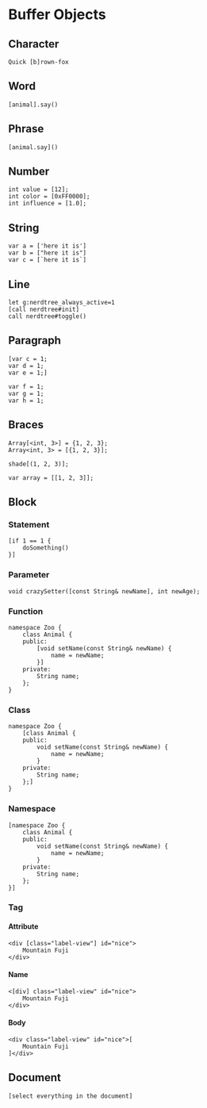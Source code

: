 # Buffer Objects
## Character
```
Quick [b]rown-fox
```

## Word 
```
[animal].say()
```

## Phrase
```
[animal.say]()
```

## Number
```
int value = [12];
int color = [0xFF0000];
int influence = [1.0];
```

## String
```
var a = ['here it is']
var b = ["here it is"]
var c = [`here it is`]
```

## Line
```
let g:nerdtree_always_active=1
[call nerdtree#init]
call nerdtree#toggle()

```

## Paragraph
```
[var c = 1;
var d = 1;
var e = 1;]

var f = 1;
var g = 1;
var h = 1;
```

## Braces
```
Array[<int, 3>] = {1, 2, 3};
Array<int, 3> = [{1, 2, 3}];

shade[(1, 2, 3)];
```

``` 
var array = [[1, 2, 3]];
```

## Block

### Statement
```
[if 1 == 1 {
    doSomething()
}]
```

### Parameter
```
void crazySetter([const String& newName], int newAge);
```

### Function
```
namespace Zoo {
    class Animal {
    public:
        [void setName(const String& newName) {
            name = newName;
        }]
    private:
        String name;
    };
}
```
### Class
```
namespace Zoo {
    [class Animal {
    public:
        void setName(const String& newName) {
            name = newName;
        }
    private:
        String name;
    };]
}
```

### Namespace 
```
[namespace Zoo {
    class Animal {
    public:
        void setName(const String& newName) {
            name = newName;
        }
    private:
        String name;
    };
}]
```

### Tag
#### Attribute
```
<div [class="label-view"] id="nice">
    Mountain Fuji
</div>
```

#### Name
```
<[div] class="label-view" id="nice">
    Mountain Fuji
</div>
```

#### Body
```
<div class="label-view" id="nice">[
    Mountain Fuji
]</div>
```

## Document
```
[select everything in the document]
```
